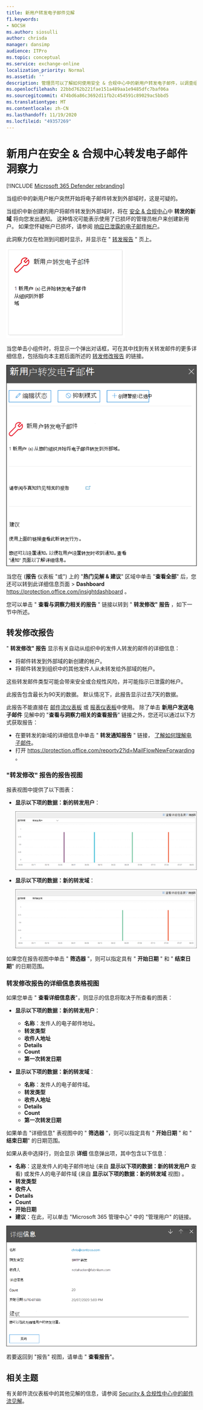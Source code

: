 ```yaml
---
title: 新用户转发电子邮件见解
f1.keywords:
- NOCSH
ms.author: siosulli
author: chrisda
manager: dansimp
audience: ITPro
ms.topic: conceptual
ms.service: exchange-online
localization_priority: Normal
ms.assetid: ''
description: 管理员可以了解如何使用安全 & 合规中心中的新用户转发电子邮件，以调查组织中的用户何时将邮件转发到新域。
ms.openlocfilehash: 22bbd762b221fae151a489aa1e9485dfc7baf06a
ms.sourcegitcommit: 474bd6a86c3692d11fb2c454591c89029ac5bbd5
ms.translationtype: MT
ms.contentlocale: zh-CN
ms.lasthandoff: 11/19/2020
ms.locfileid: "49357269"
---
```

# <a name="new-users-forwarding-email-insight-in-the-security--compliance-center"></a>新用户在安全 & 合规中心转发电子邮件洞察力

[!INCLUDE [Microsoft 365 Defender rebranding](../includes/microsoft-defender-for-office.md)]


当组织中的新用户帐户突然开始将电子邮件转发到外部域时，这是可疑的。

当组织中新创建的用户将邮件转发到外部域时，将在 [安全 & 合规中心](https://protection.office.com)中 **转发的新域** 将向您发出通知。 这种情况可能表示使用了已损坏的管理员帐户来创建新用户。 如果您怀疑帐户已损坏，请参阅 [响应已泄露的电子邮件帐户](responding-to-a-compromised-email-account.md)。

此洞察力仅在检测到问题时显示，并显示在 " [转发报告](view-mail-flow-reports.md#forwarding-report) " 页上。

![新用户转发电子邮件见解](../../media/mfi-new-users-forwarding-email.png)

当您单击小组件时，将显示一个弹出对话框，可在其中找到有关转发邮件的更多详细信息，包括指向本主题后面所述的 [转发修改报告](#forwarding-modifications-report) 的链接。

![单击新用户转发电子邮件洞察力后显示的详细信息浮出控件](../../media/mfi-new-users-forwarding-email-details.png)

当您在 (**报告** 仪表板 "或") 上的 "**热门见解 & 建议**" 区域中单击 "**查看全部**" 后，您还可以转到此详细信息页面 \> **Dashboard** <https://protection.office.com/insightdashboard> 。

您可以单击 " **查看与洞察力相关的报告** " 链接以转到 " **转发修改" 报告** ，如下一节中所述。

## <a name="forwarding-modifications-report"></a>转发修改报告

" **转发修改" 报告** 显示有关自动从组织中的发件人转发的邮件的详细信息：

- 将邮件转发到外部域的新创建的帐户。
- 将邮件转发到组织中的其他发件人从未转发给外部域的帐户。

这些转发邮件类型可能会带来安全或合规性风险，并可能指示已泄露的帐户。

此报告包含最长为90天的数据。 默认情况下，此报告显示过去7天的数据。

此报告不能直接在 [邮件流仪表板](mail-flow-insights-v2.md) 或 [报表仪表板](view-mail-flow-reports.md)中使用。 除了单击 **新用户发送电子邮件** 见解中的 "**查看与洞察力相关的查看报告**" 链接之外，您还可以通过以下方式获取报告：

- 在要转发的新域的详细信息中单击 " **转发通知报告** " 链接， [了解如何理解电子邮件](mfi-new-domains-being-forwarded-email.md)。
- 打开 <https://protection.office.com/reportv2?id=MailFlowNewForwarding> 。

### <a name="report-view-for-the-forwarding-modifications-report"></a>"转发修改" 报告的报告视图

报表视图中提供了以下图表：

- **显示以下项的数据：新的转发用户**：

  ![转发修改报告中的新转发用户视图](../../media/forwarding-modifications-report-new-forwarding-users.png)

- **显示以下项的数据：新的转发域**：

  ![转发修改报告中的新的转发域视图](../../media/forwarding-modifications-report-new-forwarded-domains.png)

如果您在报告视图中单击 " **筛选器** "，则可以指定具有 " **开始日期** " 和 " **结束日期**" 的日期范围。

### <a name="details-table-view-for-the-forwarding-modifications-report"></a>转发修改报告的详细信息表格视图

如果您单击 " **查看详细信息表**"，则显示的信息将取决于所查看的图表：

- **显示以下项的数据：新的转发用户**：

  - **名称**：发件人的电子邮件地址。
  - **转发类型**
  - **收件人地址**
  - **Details**
  - **Count**
  - **第一次转发日期**

- **显示以下项的数据：新的转发域**：

  - **名称**：发件人的电子邮件域。
  - **转发类型**
  - **收件人地址**
  - **Details**
  - **Count**
  - **第一次转发日期**

如果单击 "详细信息" 表视图中的 " **筛选器** "，则可以指定具有 " **开始日期** " 和 " **结束日期**" 的日期范围。

如果从表中选择行，则会显示 **详细** 信息弹出项，其中包含以下信息：

- **名称**：这是发件人的电子邮件地址 (来自 **显示以下项的数据：新的转发用户** 查看) 或发件人的电子邮件域 (来自 **显示以下项的数据：新的转发域** 视图) 。
- **转发类型**
- **收件人**
- **Details**
- **Count**
- **开始日期**
- **建议**：在此，可以单击 "Microsoft 365 管理中心" 中的 "管理用户" 的链接。

!["转发修改报告" 中 "新转发用户" 视图的 "详细信息" 表格中的详细信息表格](../../media/mfi-forwarding-modifications-report-new-forwarding-users-view-details-table-details.png)

若要返回到 "报告" 视图，请单击 " **查看报告**"。

## <a name="related-topics"></a>相关主题

有关邮件流仪表板中的其他见解的信息，请参阅 [Security & 合规性中心中的邮件流见解](mail-flow-insights-v2.md)。
